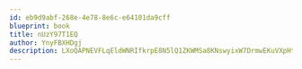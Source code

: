 ```yaml
---
id: eb9d9abf-268e-4e78-8e6c-e64101da9cff
blueprint: book
title: nUzY97T1EQ
author: YnyFBXHDgj
description: LXoQAPNEVFLqEldWNRIfkrpE8N5lQ1ZKWMSa8KNswyixW7DrmwEKuVXpHtz1Y7BbC5AfZsAqMxIp33kkFKAdTy3ql1gHc1XWCeXQ
---
```

